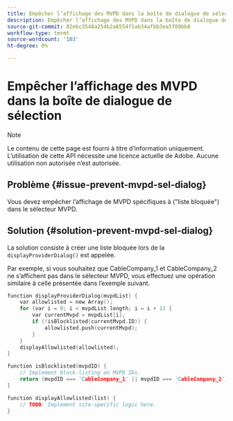 ```yaml
---
title: Empêcher l’affichage des MVPD dans la boîte de dialogue de sélection
description: Empêcher l’affichage des MVPD dans la boîte de dialogue de sélection
source-git-commit: 02ebc3548a254b2a6554f1ab34afbb3ea5f09bb8
workflow-type: tm+mt
source-wordcount: '103'
ht-degree: 0%

---
```


# Empêcher l’affichage des MVPD dans la boîte de dialogue de sélection

>[!NOTE]
>
>Le contenu de cette page est fourni à titre d’information uniquement. L’utilisation de cette API nécessite une licence actuelle de Adobe. Aucune utilisation non autorisée n’est autorisée.

## Problème {#issue-prevent-mvpd-sel-dialog}

Vous devez empêcher l’affichage de MVPD spécifiques à (&quot;liste bloquée&quot;) dans le sélecteur MVPD.


## Solution {#solution-prevent-mvpd-sel-dialog}

La solution consiste à créer une liste bloquée lors de la `displayProviderDialog()` est appelée.

Par exemple, si vous souhaitez que CableCompany_1 et CableCompany_2 ne s’affichent pas dans le sélecteur MVPD, vous effectuez une opération similaire à celle présentée dans l’exemple suivant.

```C
function displayProviderDialog(mvpdList) {
    var allowlisted = new Array();
    for (var i = 0; i < mvpdList.length; i = i + 1) {
        var currentMvpd = mvpdList[i];
        if (!isBlocklisted(currentMvpd.ID)) {
            allowlisted.push(currentMvpd);
        }
    }
    displayAllowlisted(allowlisted);
}

function isBlocklisted(mvpdID) {
    // Implement block-listing on MVPD IDs.
    return (mvpdID === 'CableCompany_1' || mvpdID === 'CableCompany_2');
}

function displayAllowlisted(list) {
    // TODO: Implement site-specific logic here.
} 
```

<!--
**Related Information**

* [Allow MVPDs in the Selection Dialog](/help/authentication/allow-mvpd-selectn-dialog.md)
* **Code samples**
* [Programmer integration guide](/help/authentication/programmer-integration-guide-overview.md)
-->
